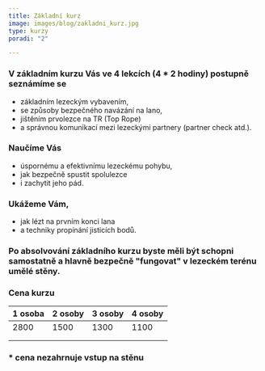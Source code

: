 ```yaml
---
title: Základní kurz
image: images/blog/zakladni_kurz.jpg
type: kurzy
poradi: "2"

---
```

### V základním kurzu Vás ve 4 lekcích (4 * 2 hodiny) postupně seznámíme se
- základním lezeckým vybavením,
- se způsoby bezpečného navázání na lano,
- jištěním prvolezce na TR (Top Rope)
- a správnou komunikací mezi lezeckými partnery (partner check atd.).

### Naučíme Vás
- úspornému a efektivnímu lezeckému pohybu,
- jak bezpečně spustit spolulezce
- i zachytit jeho pád.
### Ukážeme Vám,
- jak lézt na prvním konci lana
- a techniky propínání jisticích bodů. 

### Po absolvování základního kurzu byste měli být schopni samostatně a hlavně bezpečně "fungovat" v lezeckém terénu umělé stěny.

### Cena kurzu

| 1 osoba | 2 osoby | 3 osoby | 4 osoby |
|---------|---------|---------|---------|
| 2800    | 1500    | 1300    | 1100    |
|         |         |         |         |
|         |         |         |         |

### * cena nezahrnuje vstup na stěnu